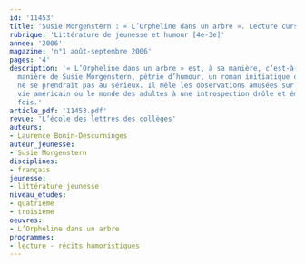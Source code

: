 ```yaml
---
id: '11453'
title: 'Susie Morgenstern : « L’Orpheline dans un arbre ». Lecture cursive'
rubrique: 'Littérature de jeunesse et humour [4e-3e]'
annee: '2006'
magazine: 'n°1 août-septembre 2006'
pages: '4'
description: '« L’Orpheline dans un arbre » est, à sa manière, c’est-à-dire à la
  manière de Susie Morgenstern, pétrie d’humour, un roman initiatique optimiste qui
  ne se prendrait pas au sérieux. Il mêle les observations amusées sur le mode de
  vie américain ou le monde des adultes à une introspection drôle et émouvante à la
  fois.'
article_pdf: '11453.pdf'
revue: 'L’école des lettres des collèges'
auteurs:
- Laurence Bonin-Descurninges
auteur_jeunesse:
- Susie Morgenstern
disciplines:
- français
jeunesse:
- littérature jeunesse
niveau_etudes:
- quatrième
- troisième
oeuvres:
- L’Orpheline dans un arbre
programmes:
- lecture - récits humoristiques
---
```

